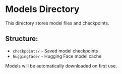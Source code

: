 # Models Directory

This directory stores model files and checkpoints.

## Structure:
- `checkpoints/` - Saved model checkpoints
- `huggingface/` - Hugging Face model cache

Models will be automatically downloaded on first use.

